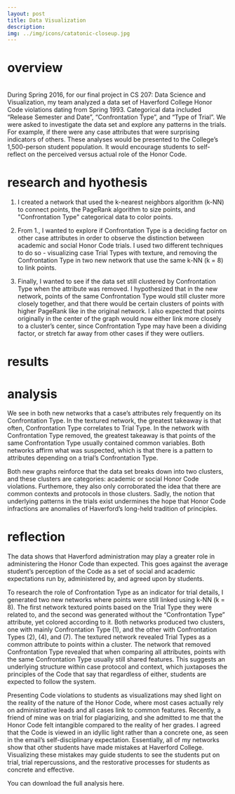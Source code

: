 ```yaml
---
layout: post
title: Data Visualization
description: 
img: ../img/icons/catatonic-closeup.jpg
---
```


# overview
<br/> During Spring 2016, for our final project in CS 207: Data Science and Visualization, my team analyzed a data set of Haverford College Honor Code violations dating from Spring 1993. Categorical data included “Release Semester and Date”, “Confrontation Type”, and “Type of Trial”. We were asked to investigate the data set and explore any patterns in the trials. For example, if there were any case attributes that were surprising indicators of others. These analyses would be presented to the College’s 1,500-person student population. It would encourage students to self-reflect on the perceived versus actual role of the Honor Code.

# research and hyothesis
1. I created a network that used the k-nearest neighbors algorithm (k-NN) to connect points, the PageRank algorithm to size points, and "Confrontation Type" categorical data to color points. 

2. From 1., I wanted to explore if Confrontation Type is a deciding factor on other case attributes in order to observe the distinction between academic and social Honor Code trials. I used two different techniques to do so - visualizing case Trial Types with texture, and removing the Confrontation Type in two new network that use the same k-NN (k = 8) to link points.

3. Finally, I wanted to see if the data set still clustered by Confrontation Type when the attribute was removed. I hypothesized that in the new network, points of the same Confrontation Type would still cluster more closely together, and that there would be certain clusters of points with higher PageRank like in the original network. I also expected that points originally in the center of the graph would now either link more closely to a cluster’s center, since Confrontation Type may have been a dividing factor, or stretch far away from other cases if they were outliers.

# results


# analysis
We see in both new networks that a case’s attributes rely frequently on its Confrontation Type. In the textured network, the greatest takeaway is that often, Confrontation Type correlates to Trial Type. In the network with Confrontation Type removed, the greatest takeaway is that points of the same Confrontation Type usually contained common variables. Both networks affirm what was suspected, which is that there is a pattern to attributes depending on a trial’s Confrontation Type.

Both new graphs reinforce that the data set breaks down into two clusters, and these clusters are categories: academic or social Honor Code violations. Furthemore, they also only corroborated the idea that there are common contexts and protocols in those clusters. Sadly, the notion that underlying patterns in the trials exist undermines the hope that Honor Code infractions are anomalies of Haverford’s long-held tradition of principles.

# reflection
The data shows that Haverford administration may play a greater role in administering the Honor Code than expected. This goes against the average student’s perception of the Code as a set of social and academic expectations run by, administered by, and agreed upon by students.

To research the role of Confrontation Type as an indicator for trial details, I generated two new networks where points were still linked using k-NN (k = 8). The first network textured points based on the Trial Type they were related to, and the second was generated without the “Confrontation Type” attribute, yet colored according to it. Both networks produced two clusters, one with mainly Confrontation Type (1), and the other with Confrontation Types (2), (4), and (7). The textured network revealed Trial Types as a common attribute to points within a cluster. The network that removed Confrontation Type revealed that when comparing all attributes, points with the same Confrontation Type usually still shared features. This suggests an underlying structure within case protocol and context, which juxtaposes the principles of the Code that say that regardless of either, students are expected to follow the system.

Presenting Code violations to students as visualizations may shed light on the reality of the nature of the Honor Code, where most cases actually rely on administrative leads and all cases link to common features. Recently, a friend of mine was on trial for plagiarizing, and she admitted to me that the Honor Code felt intangible compared to the reality of her grades. I agreed that the Code is viewed in an idyllic light rather than a concrete one, as seen in the email’s self-disciplinary expectation. Essentially, all of my networks show that other students have made mistakes at Haverford College. Visualizing these mistakes may guide students to see the students put on trial, trial repercussions, and the restorative processes for students as concrete and effective.

You can download the full analysis here.

